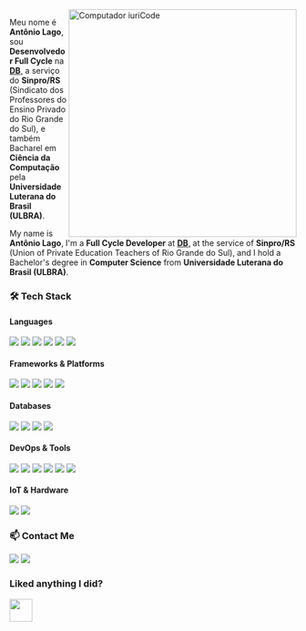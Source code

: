 <img src="https://raw.githubusercontent.com/MicaelliMedeiros/micaellimedeiros/master/image/computer-illustration.png" min-width="400px" max-width="400px" width="400px" align="right" alt="Computador iuriCode">

<p align="left">
    Meu nome é <strong>Antônio Lago</strong>, sou <strong>Desenvolvedor Full Cycle</strong> na <a href="https://db.tec.br/"><strong>DB</strong>,</a> a serviço do <strong>Sinpro/RS</strong> (Sindicato dos Professores do Ensino Privado do Rio Grande do Sul), e também Bacharel em <strong>Ciência da Computação</strong> pela <strong>Universidade Luterana do Brasil (ULBRA)</strong>.
</p>
<p align="left"> 
    My name is <strong>Antônio Lago</strong>, I'm a <strong>Full Cycle Developer</strong> at <a href="https://db.tec.br/"><strong>DB</strong>,</a> at the service of <strong>Sinpro/RS</strong> (Union of Private Education Teachers of Rio Grande do Sul), and I hold a Bachelor's degree in <strong>Computer Science</strong> from <strong>Universidade Luterana do Brasil (ULBRA)</strong>.
</p>

### 🛠️ Tech Stack

#### Languages
<p align="left">
  <img src="https://img.shields.io/badge/C-00599C?style=flat-square&logo=c&logoColor=white" />
  <img src="https://img.shields.io/badge/C%23-239120?style=flat-square&logo=c-sharp&logoColor=white" />
  <img src="https://img.shields.io/badge/Python-FFD43B?style=flat-square&logo=python&logoColor=darkgreen" />
  <img src="https://img.shields.io/badge/JavaScript-323330?style=flat-square&logo=javascript&logoColor=F7DF1E" />
  <img src="https://img.shields.io/badge/HTML5-E34F26?style=flat-square&logo=html5&logoColor=white" />
  <img src="https://img.shields.io/badge/CSS3-1572B6?style=flat-square&logo=css3&logoColor=white" />
</p>

#### Frameworks & Platforms
<p align="left">
  <img src="https://img.shields.io/badge/React-20232A?style=flat-square&logo=react&logoColor=61DAFB" />
  <img src="https://img.shields.io/badge/Angular-DD0031?style=flat-square&logo=angular&logoColor=white" />
  <img src="https://img.shields.io/badge/.NET-5C2D91?style=flat-square&logo=dot-net&logoColor=white" />
  <img src="https://img.shields.io/badge/Flask-000000?style=flat-square&logo=flask&logoColor=white" />
  <img src="https://img.shields.io/badge/WordPress-21759B?style=flat-square&logo=wordpress&logoColor=white" />
</p>

#### Databases
<p align="left">
  <img src="https://img.shields.io/badge/MySQL-4479A1?style=flat-square&logo=mysql&logoColor=white" />
  <img src="https://img.shields.io/badge/SQLite-07405E?style=flat-square&logo=sqlite&logoColor=white" />
  <img src="https://img.shields.io/badge/Microsoft%20SQL%20Server-CC2927?style=flat-square&logo=microsoft-sql-server&logoColor=white" />
  <img src="https://img.shields.io/badge/Oracle-F80000?style=flat-square&logo=oracle&logoColor=white" />
</p>

#### DevOps & Tools
<p align="left">
  <img src="https://img.shields.io/badge/Docker-2496ED?style=flat-square&logo=docker&logoColor=white" />
  <img src="https://img.shields.io/badge/Kubernetes-326CE5?style=flat-square&logo=kubernetes&logoColor=white" />
  <img src="https://img.shields.io/badge/Jenkins-D24939?style=flat-square&logo=jenkins&logoColor=white" />
  <img src="https://img.shields.io/badge/Git-F05032?style=flat-square&logo=git&logoColor=white" />
  <img src="https://img.shields.io/badge/PowerShell-5391FE?style=flat-square&logo=powershell&logoColor=white" />
  <img src="https://img.shields.io/badge/Nginx-009639?style=flat-square&logo=nginx&logoColor=white" />
</p>

#### IoT & Hardware
<p align="left">
  <img src="https://img.shields.io/badge/Raspberry%20Pi-A22846?style=flat-square&logo=raspberry-pi&logoColor=white" />
  <img src="https://img.shields.io/badge/Arduino-00979D?style=flat-square&logo=arduino&logoColor=white" />
</p>

### 📫 Contact Me
<p align="left">
  <a href="mailto:antonio.lago@rede.ulbra.br" alt="Gmail">
  <img src="https://img.shields.io/badge/Gmail-D14836?style=flat-square&logo=gmail&logoColor=white" /></a>

  <a href="https://www.linkedin.com/in/antonioclago/" alt="Linkedin">
  <img src="https://img.shields.io/badge/LinkedIn-0077B5?style=flat-square&logo=linkedin&logoColor=white" /></a>
</p>  

### Liked anything I did?
<a href="https://www.buymeacoffee.com/ericdolch"><img src="https://www.buymeacoffee.com/assets/img/custom_images/orange_img.png" height="40px"></a>
